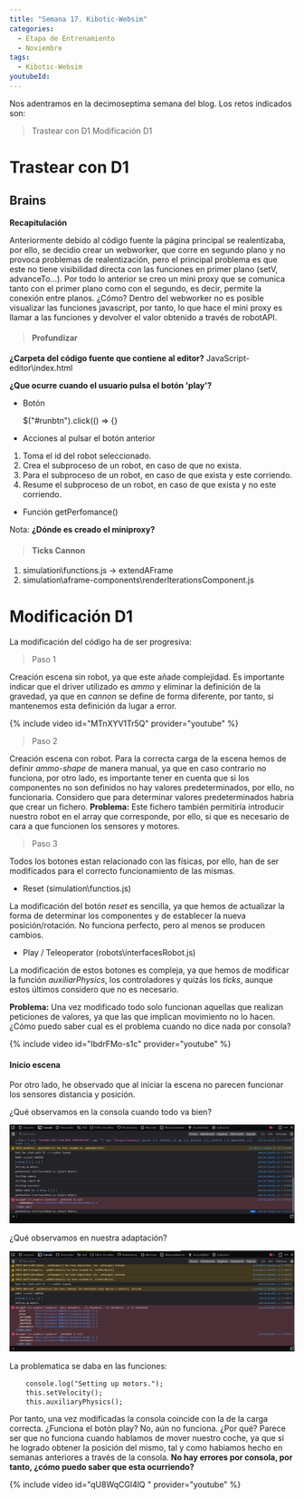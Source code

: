 ```yaml
---
title: "Semana 17. Kibotic-Websim"
categories:
  - Etapa de Entrenamiento
  - Noviembre
tags:
  - Kibotic-Websim
youtubeId: 
---
```



Nos adentramos en la decimoseptima semana del blog. Los retos indicados son:

> Trastear con D1 
> Modificación D1 

# Trastear con D1

## Brains

**Recapitulación**

Anteriormente debido al código fuente la página principal se realentizaba, por ello, se decidio crear un webworker, que corre en segundo plano y no provoca problemas de realentización, pero el principal problema es que este no tiene visibilidad directa con las funciones en primer plano (setV, advanceTo...). Por todo lo anterior se creo un mini proxy que se comunica tanto con el primer plano como con el segundo, es decir, permite la conexión entre planos. ¿Cómo? Dentro del webworker no es posible visualizar las funciones javascript, por tanto, lo que hace el mini proxy es llamar a las funciones y devolver el valor obtenido a través de robotAPI.

> #### Profundizar 

**¿Carpeta del código fuente que contiene al editor?** 
JavaScript-editor\index.html

**¿Que ocurre cuando el usuario pulsa el botón 'play'?**

* Botón

  $("#runbtn").click(() => {}

* Acciones al pulsar el botón anterior

1. Toma el id del robot seleccionado.
2. Crea el subproceso de un robot, en caso de que no exista.
3. Para el subproceso de un robot, en caso de que exista y este corriendo. 
4. Resume el subproceso de un robot, en caso de que exista y no este corriendo. 

* Función getPerfomance()

Nota: **¿Dónde es creado el miniproxy?**

> #### Ticks Cannon 

1. simulation\functions.js -> extendAFrame 
2. simulation\aframe-components\renderIterationsComponent.js 


# Modificación D1

La modificación del código ha de ser progresiva:

> Paso 1

Creación escena sin robot, ya que este añade complejidad. Es importante indicar que el driver utilizado es *ammo* y eliminar la definición de la gravedad, ya que en *cannon* se define de forma diferente, por tanto, si mantenemos esta definición da lugar a error. 

{% include video id="MTnXYV1Tr5Q" provider="youtube" %}

> Paso 2

Creación escena con robot. Para la correcta carga de la escena hemos de definir *ammo-shape* de manera manual, ya que en caso contrario no funciona, por otro lado, es importante tener en cuenta que si los componentes no son definidos no hay valores predeterminados, por ello, no funcionaria. Considero que para determinar valores predeterminados habria que crear un fichero. **Problema:** Este fichero también permitiría introducir nuestro robot en el array que corresponde, por ello, si que es necesario de cara a que funcionen los sensores y motores.

> Paso 3 

Todos los botones estan relacionado con las físicas, por ello, han de ser modificados para el correcto funcionamiento de las mismas. 

- Reset (simulation\functios.js)

La modificación del botón *reset* es sencilla, ya que hemos de actualizar la forma de determinar los componentes y de establecer la nueva posición/rotación. No funciona perfecto, pero al menos se producen cambios.

- Play / Teleoperator (robots\interfacesRobot.js)

La modificación de estos botones es compleja, ya que hemos de modificar la función *auxiliarPhysics*, los controladores y quizás los *ticks*, aunque estos últimos considero que no es necesario. 

**Problema:** Una vez modificado todo solo funcionan aquellas que realizan peticiones de valores, ya que las que implican movimiento no lo hacen. ¿Cómo puedo saber cual es el problema cuando no dice nada por consola?

{% include video id="IbdrFMo-s1c" provider="youtube" %}

#### Inicio escena 

Por otro lado, he observado que al iniciar la escena no parecen funcionar los sensores distancia y posición. 

¿Qué observamos en la consola cuando todo va bien?

![Carga correcta](https://raw.githubusercontent.com/RoboticsLabURJC/2022-tfg-ana-villanueva/main/docs/images/kibotics_console_all_fine_start.png)

¿Qué observamos en nuestra adaptación? 

![Carga incorrecta](https://raw.githubusercontent.com/RoboticsLabURJC/2022-tfg-ana-villanueva/main/docs/images/kibotics_console_not_all_fine_start.png)

La problematica se daba en las funciones:

        console.log("Setting up motors.");
        this.setVelocity();
        this.auxiliaryPhysics();

Por tanto, una vez modificadas la consola coincide con la de la carga correcta. ¿Funciona el botón play? No, aún no funciona. ¿Por qué? Parece ser que no funciona cuando hablamos de mover nuestro coche, ya que si he logrado obtener la posición del mismo, tal y como habiamos hecho en semanas anteriores a través de la consola. **No hay errores por consola, por tanto, ¿cómo puedo saber que esta ocurriendo?**

{% include video id="qU8WqCGl4lQ " provider="youtube" %}






